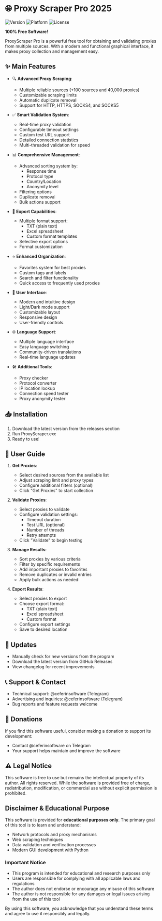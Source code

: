 # 🌐 Proxy Scraper Pro 2025

![Version](https://img.shields.io/badge/version-1.3.1-blue.svg)
![Platform](https://img.shields.io/badge/platform-Windows-lightgrey.svg)
![License](https://img.shields.io/badge/license-Proprietary%20Freeware-orange.svg)

**100% Free Software!**

ProxyScraper Pro is a powerful free tool for obtaining and validating proxies from multiple sources. With a modern and functional graphical interface, it makes proxy collection and management easy.

## ✨ Main Features

- 🔍 **Advanced Proxy Scraping**:
  - Multiple reliable sources (+100 sources and 40,000 proxies)
  - Customizable scraping limits
  - Automatic duplicate removal
  - Support for HTTP, HTTPS, SOCKS4, and SOCKS5

- ✅ **Smart Validation System**:
  - Real-time proxy validation
  - Configurable timeout settings
  - Custom test URL support
  - Detailed connection statistics
  - Multi-threaded validation for speed

- 📊 **Comprehensive Management**:
  - Advanced sorting system by:
    - Response time
    - Protocol type
    - Country/Location
    - Anonymity level
  - Filtering options
  - Duplicate removal
  - Bulk actions support

- 💾 **Export Capabilities**:
  - Multiple format support:
    - TXT (plain text)
    - Excel spreadsheet
    - Custom format templates
  - Selective export options
  - Format customization

- ⭐ **Enhanced Organization**:
  - Favorites system for best proxies
  - Custom tags and labels
  - Search and filter functionality
  - Quick access to frequently used proxies

- 🎨 **User Interface**:
  - Modern and intuitive design
  - Light/Dark mode support
  - Customizable layout
  - Responsive design
  - User-friendly controls

- 🌐 **Language Support**:
  - Multiple language interface
  - Easy language switching
  - Community-driven translations
  - Real-time language updates

- 🛠️ **Additional Tools**:
  - Proxy checker
  - Protocol converter
  - IP location lookup
  - Connection speed tester
  - Proxy anonymity tester

## 📥 Installation

1. Download the latest version from the releases section
2. Run ProxyScraper.exe
3. Ready to use!

## 📖 User Guide

1. **Get Proxies**:
   - Select desired sources from the available list
   - Adjust scraping limit and proxy types
   - Configure additional filters (optional)
   - Click "Get Proxies" to start collection

2. **Validate Proxies**:
   - Select proxies to validate
   - Configure validation settings:
     - Timeout duration
     - Test URL (optional)
     - Number of threads
     - Retry attempts
   - Click "Validate" to begin testing

3. **Manage Results**:
   - Sort proxies by various criteria
   - Filter by specific requirements
   - Add important proxies to favorites
   - Remove duplicates or invalid entries
   - Apply bulk actions as needed

4. **Export Results**:
   - Select proxies to export
   - Choose export format:
     - TXT (plain text)
     - Excel spreadsheet
     - Custom format
   - Configure export settings
   - Save to desired location

## 🔄 Updates

- Manually check for new versions from the program
- Download the latest version from GitHub Releases
- View changelog for recent improvements

## 📞 Support & Contact

- Technical support: @ceferinsoftware (Telegram)
- Advertising and inquiries: @ceferinsoftware (Telegram)
- Bug reports and feature requests welcome

## 💝 Donations

If you find this software useful, consider making a donation to support its development:
- Contact @ceferinsoftware on Telegram
- Your support helps maintain and improve the software

## ⚠️ Legal Notice

This software is free to use but remains the intellectual property of its author. All rights reserved. While the software is provided free of charge, redistribution, modification, or commercial use without explicit permission is prohibited. 

## Disclaimer & Educational Purpose

This software is provided for **educational purposes only**. The primary goal of this tool is to learn and understand:
- Network protocols and proxy mechanisms
- Web scraping techniques
- Data validation and verification processes
- Modern GUI development with Python

### Important Notice
- This program is intended for educational and research purposes only
- Users are responsible for complying with all applicable laws and regulations
- The author does not endorse or encourage any misuse of this software
- The author is not responsible for any damages or legal issues arising from the use of this tool

By using this software, you acknowledge that you understand these terms and agree to use it responsibly and legally. 
